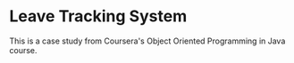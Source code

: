 # Leave Tracking System

This is a case study from Coursera's Object Oriented Programming in Java course.

